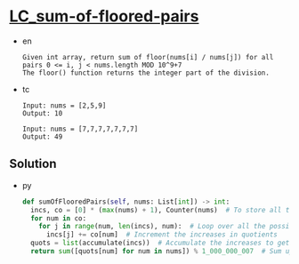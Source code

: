 # [LC_sum-of-floored-pairs](https://leetcode.com/problems/sum-of-floored-pairs)

* en

  ```en
  Given int array, return sum of floor(nums[i] / nums[j]) for all pairs 0 <= i, j < nums.length MOD 10^9+7
  The floor() function returns the integer part of the division.
  ```

* tc

  ```tc
  Input: nums = [2,5,9]
  Output: 10

  Input: nums = [7,7,7,7,7,7,7]
  Output: 49
  ```

## Solution

* py

  ```py
  def sumOfFlooredPairs(self, nums: List[int]) -> int:
    incs, co = [0] * (max(nums) + 1), Counter(nums)  # To store all the quotients increases
    for num in co:
      for j in range(num, len(incs), num):  # Loop over all the possible dividends where the quotient increases
        incs[j] += co[num]  # Increment the increases in quotients
    quots = list(accumulate(incs))  # Accumulate the increases to get the sum of quotients
    return sum([quots[num] for num in nums]) % 1_000_000_007  # Sum up all the quotients for all the numbers in the list
  ```
